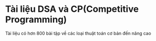 # Tài liệu DSA và CP(Competitive Programming)
Tài liệu có hơn 800 bài tập về các loại thuật toán cơ bản đến nâng cao




